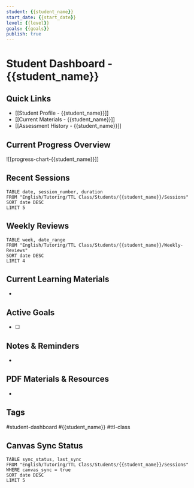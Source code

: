 ```yaml
---
student: {{student_name}}
start_date: {{start_date}}
level: {{level}}
goals: {{goals}}
publish: true
---
```


# Student Dashboard - {{student_name}}

## Quick Links
- [[Student Profile - {{student_name}}]]
- [[Current Materials - {{student_name}}]]
- [[Assessment History - {{student_name}}]]

## Current Progress Overview
![[progress-chart-{{student_name}}]]

## Recent Sessions
```dataview
TABLE date, session_number, duration
FROM "English/Tutoring/TTL Class/Students/{{student_name}}/Sessions"
SORT date DESC
LIMIT 5
```

## Weekly Reviews
```dataview
TABLE week, date_range
FROM "English/Tutoring/TTL Class/Students/{{student_name}}/Weekly-Reviews"
SORT date DESC
LIMIT 4
```

## Current Learning Materials
- 

## Active Goals
- [ ] 

## Notes & Reminders
- 

## PDF Materials & Resources
- 

## Tags
#student-dashboard #{{student_name}} #ttl-class 

## Canvas Sync Status
```dataview
TABLE sync_status, last_sync
FROM "English/Tutoring/TTL Class/Students/{{student_name}}/Sessions"
WHERE canvas_sync = true
SORT date DESC
LIMIT 5

```